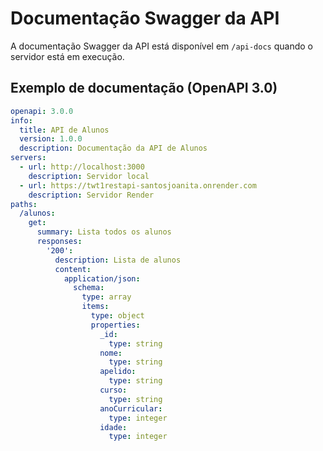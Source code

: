 # Documentação Swagger da API

A documentação Swagger da API está disponível em `/api-docs` quando o servidor está em execução.

## Exemplo de documentação (OpenAPI 3.0)

```yaml
openapi: 3.0.0
info:
  title: API de Alunos
  version: 1.0.0
  description: Documentação da API de Alunos
servers:
  - url: http://localhost:3000
    description: Servidor local
  - url: https://twt1restapi-santosjoanita.onrender.com
    description: Servidor Render
paths:
  /alunos:
    get:
      summary: Lista todos os alunos
      responses:
        '200':
          description: Lista de alunos
          content:
            application/json:
              schema:
                type: array
                items:
                  type: object
                  properties:
                    _id:
                      type: string
                    nome:
                      type: string
                    apelido:
                      type: string
                    curso:
                      type: string
                    anoCurricular:
                      type: integer
                    idade:
                      type: integer
```


